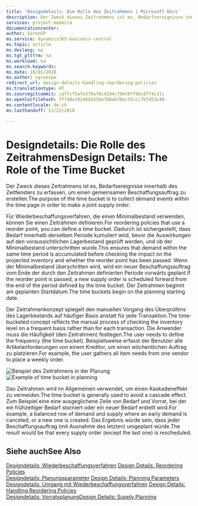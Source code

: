 ```yaml
---
title: 'Designdetails: Die Rolle des Zeitrahmens | Microsoft Docs'
description: Der Zweck dieses Zeitrahmens ist es, Bedarfsereignisse innerhalb des Zeitfensters zu erfassen, um einen gemeinsamen Beschaffungsauftrag zu erstellen.
services: project-madeira
documentationcenter: 
author: SorenGP
ms.service: dynamics365-business-central
ms.topic: article
ms.devlang: na
ms.tgt_pltfrm: na
ms.workload: na
ms.search.keywords: 
ms.date: 10/01/2018
ms.author: sgroespe
redirect_url: design-details-handling-reordering-policies
ms.translationtype: HT
ms.sourcegitcommit: caf7cf5afe370af0c4294c794c0ff9bc8ff4c31c
ms.openlocfilehash: ff748a192d8d1650a708ab70ec33ccc7bfd53c48
ms.contentlocale: de-ch
ms.lasthandoff: 11/22/2018

---
```

# <a name="design-details-the-role-of-the-time-bucket"></a><span data-ttu-id="2465f-103">Designdetails: Die Rolle des Zeitrahmens</span><span class="sxs-lookup"><span data-stu-id="2465f-103">Design Details: The Role of the Time Bucket</span></span>
<span data-ttu-id="2465f-104">Der Zweck dieses Zeitrahmens ist es, Bedarfsereignisse innerhalb des Zeitfensters zu erfassen, um einen gemeinsamen Beschaffungsauftrag zu erstellen.</span><span class="sxs-lookup"><span data-stu-id="2465f-104">The purpose of the time bucket is to collect demand events within the time page in order to make a joint supply order.</span></span>  

 <span data-ttu-id="2465f-105">Für Wiederbeschaffungsverfahren, die einen Minimalbestand verwenden, können Sie einen Zeitrahmen definieren.</span><span class="sxs-lookup"><span data-stu-id="2465f-105">For reordering policies that use a reorder point, you can define a time bucket.</span></span> <span data-ttu-id="2465f-106">Dadurch ist sichergestellt, dass Bedarf innerhalb derselben Periode kumuliert wird, bevor die Auswirkungen auf den voraussichtlichen Lagerbestand geprüft werden, und ob der Minimalbestand unterschritten wurde.</span><span class="sxs-lookup"><span data-stu-id="2465f-106">This ensures that demand within the same time period is accumulated before checking the impact on the projected inventory and whether the reorder point has been passed.</span></span> <span data-ttu-id="2465f-107">Wenn der Minimalbestand überschritten wird, wird ein neuer Beschaffungsauftrag vom Ende der durch den Zeitrahmen definierten Periode vorwärts geplant.</span><span class="sxs-lookup"><span data-stu-id="2465f-107">If the reorder point is passed, a new supply order is scheduled forward from the end of the period defined by the time bucket.</span></span> <span data-ttu-id="2465f-108">Der Zeitrahmen beginnt am geplanten Startdatum.</span><span class="sxs-lookup"><span data-stu-id="2465f-108">The time buckets begin on the planning starting date.</span></span>  

 <span data-ttu-id="2465f-109">Der Zeitrahmenkonzept spiegelt den manuellen Vorgang des Überprüfens des Lagerbestands auf häufiger Basis anstatt für jede Transaktion.</span><span class="sxs-lookup"><span data-stu-id="2465f-109">The time-bucketed concept reflects the manual process of checking the inventory level on a frequent basis rather than for each transaction.</span></span> <span data-ttu-id="2465f-110">Die Anwender muss die Häufigkeit (den Zeitrahmen) festlegen.</span><span class="sxs-lookup"><span data-stu-id="2465f-110">The user needs to define the frequency (the time bucket).</span></span> <span data-ttu-id="2465f-111">Beispielsweise erfasst der Benutzer alle Artikelanforderungen von einem Kreditor, um einen wöchentlichen Auftrag zu platzieren.</span><span class="sxs-lookup"><span data-stu-id="2465f-111">For example, the user gathers all item needs from one vendor to place a weekly order.</span></span>  

 <span data-ttu-id="2465f-112">![Beispiel des Zeitrahmens in der Planung](media/nav_app_supply_planning_2_reorder_cycle.png "Beispiel des Zeitrahmens in der Planung")</span><span class="sxs-lookup"><span data-stu-id="2465f-112">![Example of time bucket in planning](media/nav_app_supply_planning_2_reorder_cycle.png "Example of time bucket in planning")</span></span>  

 <span data-ttu-id="2465f-113">Das Zeitrahmen wird im Allgemeinen verwendet, um einen Kaskadeneffekt zu vermeiden.</span><span class="sxs-lookup"><span data-stu-id="2465f-113">The time bucket is generally used to avoid a cascade effect.</span></span> <span data-ttu-id="2465f-114">Zum Beispiel eine eine ausgeglichene Zeile von Bedarf und Vorrat, bei der ein frühzeitiger Bedarf storniert oder ein neuer Bedarf erstellt wird.</span><span class="sxs-lookup"><span data-stu-id="2465f-114">For example, a balanced row of demand and supply where an early demand is canceled, or a new one is created.</span></span> <span data-ttu-id="2465f-115">Das Ergebnis würde sein, dass jeder Beschaffungsauftrag (mit Ausnahme des letzten) umgeplant würde.</span><span class="sxs-lookup"><span data-stu-id="2465f-115">The result would be that every supply order (except the last one) is rescheduled.</span></span>  

## <a name="see-also"></a><span data-ttu-id="2465f-116">Siehe auch</span><span class="sxs-lookup"><span data-stu-id="2465f-116">See Also</span></span>  
 <span data-ttu-id="2465f-117">[Designdetails: Wiederbeschaffungsverfahren](design-details-reordering-policies.md) </span><span class="sxs-lookup"><span data-stu-id="2465f-117">[Design Details: Reordering Policies](design-details-reordering-policies.md) </span></span>  
 <span data-ttu-id="2465f-118">[Designdetails: Planungsparameter](design-details-planning-parameters.md) </span><span class="sxs-lookup"><span data-stu-id="2465f-118">[Design Details: Planning Parameters](design-details-planning-parameters.md) </span></span>  
 <span data-ttu-id="2465f-119">[Designdetails: Umgang mit Wiederbeschaffungsverfahren](design-details-handling-reordering-policies.md) </span><span class="sxs-lookup"><span data-stu-id="2465f-119">[Design Details: Handling Reordering Policies](design-details-handling-reordering-policies.md) </span></span>  
 [<span data-ttu-id="2465f-120">Designdetails: Vorratsplanung</span><span class="sxs-lookup"><span data-stu-id="2465f-120">Design Details: Supply Planning</span></span>](design-details-supply-planning.md)


